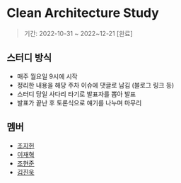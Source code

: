 # Clean Architecture Study

> 기간: 2022-10-31 ~ 2022~12-21 [완료]

## 스터디 방식

- 매주 월요일 9시에 시작
- 정리한 내용을 해당 주차 이슈에 댓글로 남김 (블로그 링크 등)
- 스터디 당일 사다리 타기로 발표자를 뽑아 발표
- 발표가 끝난 후 토론식으로 얘기를 나누며 마무리

## 멤버

- [조지헌](https://github.com/jojiapp)
- [이재혁](https://github.com/jhlee0409)
- [조현준](https://github.com/Tianea2160)
- [김진욱](https://github.com/kimjinwook1)

